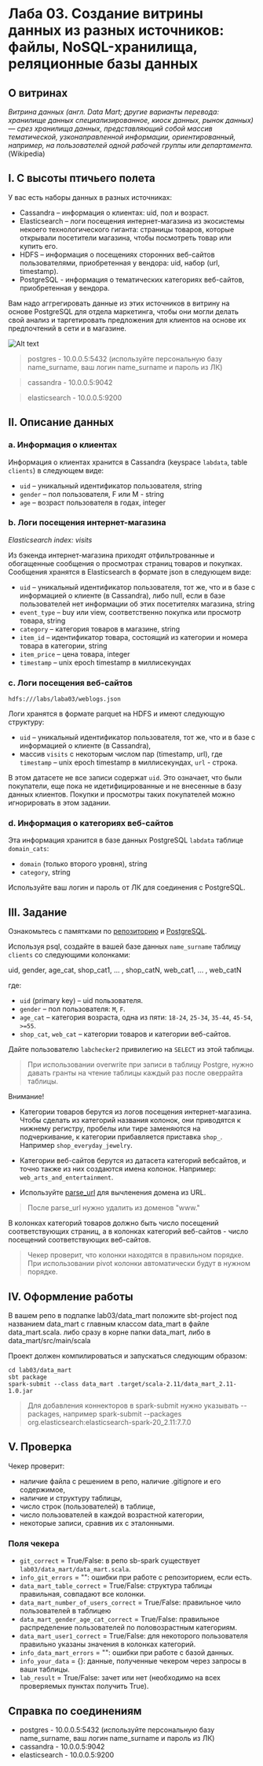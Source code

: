 
# Лаба 03. Создание витрины данных из разных источников: файлы, NoSQL-хранилища, реляционные базы данных

## О витринах

_Витрина данных (англ. Data Mart; другие варианты перевода: хранилище данных специализированное, киоск данных, рынок данных) — срез хранилища данных, представляющий собой массив тематической, узконаправленной информации, ориентированный, например, на пользователей одной рабочей группы или департамента._ (Wikipedia)

## I. С высоты птичьего полета

У вас есть наборы данных в разных источниках:

* Cassandra – информация о клиентах: uid, пол и возраст.
* Elasticsearch – логи посещения интернет-магазина из экосистемы некоего технологического гиганта: страницы товаров, которые открывали посетители магазина, чтобы посмотреть товар или купить его.
* HDFS – информация о посещениях сторонних веб-сайтов пользователями, приобретенная у вендора: uid, набор (url, timestamp). 
* PostgreSQL - информация о тематических категориях веб-сайтов, приобретенная у вендора.

Вам надо аггрегировать данные из этих источников в витрину на основе PostgreSQL для отдела маркетинга, чтобы они могли делать свой анализ и таргетировать предложения для клиентов на основе их предпочтений в сети и в магазине.

![Alt text](images/img3.png?raw=true "Архитектура")

> postgres - 10.0.0.5:5432 (используйте персональную базу name_surname, ваш логин name_surname и пароль из ЛК)

> cassandra - 10.0.0.5:9042

> elasticsearch - 10.0.0.5:9200

## II. Описание данных

### a. Информация о клиентах

Информация о клиентах хранится в Cassandra (keyspace `labdata`, table `clients`) в следующем виде:

* `uid` – уникальный идентификатор пользователя, string
* `gender` – пол пользователя, F или M - string
* `age` – возраст пользователя в годах, integer

### b. Логи посещения интернет-магазина

*Elasticsearch index: visits*

Из бэкенда интернет-магазина приходят отфильтрованные и обогащенные сообщения о просмотрах страниц товаров и покупках. Сообщения хранятся в Elasticsearch в формате json в следующем виде:

* `uid` – уникальный идентификатор пользователя, тот же, что и в базе с информацией о клиенте (в Cassandra), либо null, если в базе пользователей нет информации об этих посетителях магазина, string
* `event_type` – buy или view, соответственно покупка или просмотр товара, string
* `category` – категория товаров в магазине, string
* `item_id` – идентификатор товара, состоящий из категории и номера товара в категории, string
* `item_price` – цена товара, integer
* `timestamp` – unix epoch timestamp в миллисекундах

### c. Логи посещения веб-сайтов

`hdfs:///labs/laba03/weblogs.json`

Логи хранятся в формате parquet на HDFS и имеют следующую структуру:

* `uid` – уникальный идентификатор пользователя, тот же, что и в базе с информацией о клиенте (в Cassandra),
* массив `visits` c некоторым числом пар (timestamp, url), где `timestamp` – unix epoch timestamp в миллисекундах, `url` - строка.

В этом датасете не все записи содержат `uid`. Это означает, что были покупатели, еще пока не идетифицированные и не внесенные в базу данных клиентов. Покупки и просмотры таких покупателей можно игнорировать в этом задании.

### d. Информация о категориях веб-сайтов

Эта информация хранится в базе данных PostgreSQL `labdata` таблице `domain_cats`:

* `domain` (только второго уровня), string
* `category`, string 

Используйте ваш логин и пароль от ЛК для соединения с PostgreSQL.

## III. Задание 

Ознакомьтесь с памятками по [репозиторию](Github_Repo.md) и [PostgreSQL](PostgreSQL.md).

Используя psql, создайте в вашей базе данных `name_surname` таблицу `clients`  со следующими колонками:

uid, gender, age_cat, shop_cat1, ... , shop_catN, web_cat1, ... , web_catN

где:
* `uid` (primary key) – uid пользователя.
* `gender` – пол пользователя: `M`, `F`.
* `age_cat` – категория возраста, одна из пяти: `18-24`, `25-34`, `35-44`, `45-54`, `>=55`.
* `shop_cat`, `web_cat` – категории товаров и категории веб-сайтов.

Дайте пользователю `labchecker2` привилегию на `SELECT` из этой таблицы.
> При использовании overwrite при записи в таблицу Postgre, нужно давать гранты на чтение таблицы каждый раз после оверрайта таблицы.

Внимание! 

* Категории товаров берутся из логов посещения интернет-магазина. Чтобы сделать из категорий названия колонок, они приводятся к нижнему регистру, пробелы или тире заменяются на подчеркивание, к категории прибавляется приставка `shop_`. Например  `shop_everyday_jewelry`.

* Категории веб-сайтов берутся из датасета категорий вебсайтов, и точно также из них создаются имена колонок. Например: `web_arts_and_entertainment`.
* Используйте [parse_url](https://spark.apache.org/docs/latest/api/sql/index.html#parse_url) для вычленения домена из URL. 
> После parse_url нужно удалить из доменов "www."

В колонках категорий товаров должно быть число посещений соответствующих страниц, а в колонках категорий веб-сайтов - число посещений соответствующих веб-сайтов.
> Чекер проверит, что колонки находятся в правильном порядке. При использовании pivot колонки автоматически будут в нужном порядке.


## IV. Оформление работы

В вашем репо в подпапке lab03/data_mart положите sbt-project под названием data_mart с главным классом data_mart в файле data_mart.scala. либо сразу в корне папки data_mart, либо в data_mart/src/main/scala

Проект должен компилироваться и запускаться следующим образом:

```
cd lab03/data_mart
sbt package
spark-submit --class data_mart .target/scala-2.11/data_mart_2.11-1.0.jar 
```
> Для добавления коннекторов в spark-submit нужно указывать --packages, например spark-submit --packages org.elasticsearch:elasticsearch-spark-20_2.11:7.7.0

## V. Проверка

Чекер проверит:
* наличие файла с решением в репо, наличие .gitignore и его содержимое,
* наличие и структуру таблицы,
* число строк (пользователей) в таблице,
* число пользователей в каждой возрастной категории,
* некоторые записи, сравнив их с эталонными.

### Поля чекера

* `git_correct` = Тrue/False: в репо sb-spark существует `lab03/data_mart/data_mart.scala`.
* `info_git_errors` = "": ошибки при работе с репозиторием, если есть.
* `data_mart_table_correct` = Тrue/False: структура таблицы правильная, совпадают все колонки.
* `data_mart_number_of_users_correct` = Тrue/False: правильное чило пользователей в таблицею
* `data_mart_gender_age_cat_correct` = Тrue/False: правильное распределение пользователей по половозрастным категориям.
* `data_mart_user1_correct` = Тrue/False: для некоторого пользователя правильно указаны значения в колонках категорий.
* `info_data_mart_errors` = "": ошибки при работе с базой данных.
* `info_your_data` = {}: данные, полученные чекером через запросы в ваши таблицы.
* `lab_result` = True/False: зачет или нет (необходимо на всех проверяемых пунктах получить True).

## Справка по соединениям

* postgres - 10.0.0.5:5432 (используйте персональную базу name_surname, ваш логин name_surname и пароль из ЛК)
* cassandra - 10.0.0.5:9042
* elasticsearch - 10.0.0.5:9200
